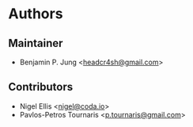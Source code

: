 # Authors

## Maintainer

- Benjamin P. Jung &lt;headcr4sh@gmail.com&gt;

## Contributors

- Nigel Ellis &lt;nigel@coda.io&gt;
- Pavlos-Petros Tournaris &lt;p.tournaris@gmail.com&gt;
